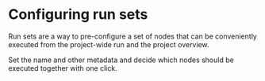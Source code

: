 # Configuring run sets

Run sets are a way to pre-configure a set of nodes that can be conveniently executed from the project-wide run 
and the project overview.

Set the name and other metadata and decide which nodes should be executed together with one click.